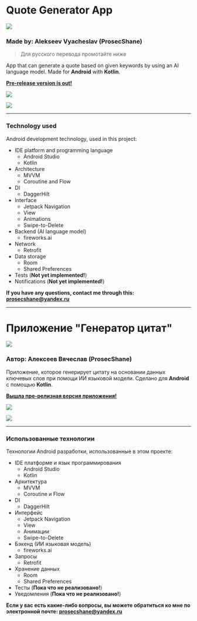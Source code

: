 # Quote Generator App

![](https://i.ibb.co/H2wpV3G/icon.png)

### Made by: Alekseev Vyacheslav (ProsecShane)
> Для русского перевода промотайте ниже

App that can generate a quote based on given keywords by using an AI language model.
Made for **Android** with **Kotlin**.

[**Pre-release version is out!**](https://github.com/ProsecShane/android_quote-generator-app/releases/tag/v1.0.0-beta)

![](https://i.ibb.co/9WzdNrc/concat1.png)

![](https://i.ibb.co/GWPjQL9/concat2.png)

----

### Technology used

Android development technology, used in this project:
* IDE platform and programming language
    * Android Studio
    * Kotlin
* Architecture
    * MVVM
    * Coroutine and Flow
* DI
    * DaggerHilt
* Interface
    * Jetpack Navigation
    * View
    * Animations
    * Swipe-to-Delete
* Backend (AI language model)
    * fireworks.ai
* Network
    * Retrofit
* Data storage
    * Room
    * Shared Preferences
* Tests (**Not yet implemented!**)
* Notifications (**Not yet implemented!**)

**If you have any questions, contact me through this: prosecshane@yandex.ru**

----

# Приложение "Генератор цитат"

![](https://i.ibb.co/H2wpV3G/icon.png)

### Автор: Алексеев Вячеслав (ProsecShane)

Приложение, которое генерирует цитату на основании данных ключевых слов при помощи ИИ языковой модели.
Сделано для **Android** с помощью **Kotlin**.

[**Вышла пре-релизная версия приложения!**](https://github.com/ProsecShane/android_quote-generator-app/releases/tag/v1.0.0-beta)

![](https://i.ibb.co/9WzdNrc/concat1.png)

![](https://i.ibb.co/GWPjQL9/concat2.png)

----

### Использованные технологии

Технологии Android разработки, использованные в этом проекте:
* IDE платформе и язык программирования
    * Android Studio
    * Kotlin
* Архитектура
    * MVVM
    * Coroutine и Flow
* DI
    * DaggerHilt
* Интерфейс
    * Jetpack Navigation
    * View
    * Анимации
    * Swipe-to-Delete
* Бэкенд (ИИ языковая модель)
    * fireworks.ai
* Запросы
    * Retrofit
* Хранение данных
    * Room
    * Shared Preferences
* Тесты (**Пока что не реализовано!**)
* Уведомления (**Пока что не реализовано!**)

**Если у вас есть какие-либо вопросы, вы можете обратиться ко мне по электронной почте: prosecshane@yandex.ru**
